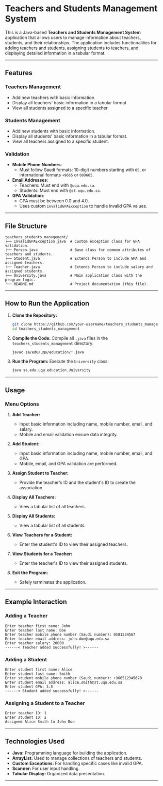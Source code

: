 # Teachers and Students Management System

This is a Java-based **Teachers and Students Management System** application that allows users to manage information about teachers, students, and their relationships. The application includes functionalities for adding teachers and students, assigning students to teachers, and displaying detailed information in a tabular format.

---

## Features

### Teachers Management
- Add new teachers with basic information.
- Display all teachers' basic information in a tabular format.
- View all students assigned to a specific teacher.

### Students Management
- Add new students with basic information.
- Display all students' basic information in a tabular format.
- View all teachers assigned to a specific student.

### Validation
- **Mobile Phone Numbers**:
  - Must follow Saudi formats: 10-digit numbers starting with `05`, or international formats `+9665` or `009665`.
- **Email Addresses**:
  - Teachers: Must end with `@uqu.edu.sa`.
  - Students: Must end with `@st.uqu.edu.sa`.
- **GPA Validation**:
  - GPA must be between 0.0 and 4.0.
  - Uses custom `InvalidGPAException` to handle invalid GPA values.

---

## File Structure

```
teachers_students_management/
├── InvalidGPAException.java  # Custom exception class for GPA validation.
├── Person.java               # Base class for common attributes of teachers and students.
├── Student.java              # Extends Person to include GPA and assigned teachers.
├── Teacher.java              # Extends Person to include salary and assigned students.
├── University.java           # Main application class with the program logic.
└── README.md                 # Project documentation (this file).
```

---

## How to Run the Application

1. **Clone the Repository:**
   ```bash
   git clone https://github.com/your-username/teachers_students_management.git
   cd teachers_students_management
   ```

2. **Compile the Code:**
   Compile all `.java` files in the `teachers_students_management` directory:
   ```bash
   javac sa/edu/uqu/education/*.java
   ```

3. **Run the Program:**
   Execute the `University` class:
   ```bash
   java sa.edu.uqu.education.University
   ```

---

## Usage

### Menu Options

1. **Add Teacher:**
   - Input basic information including name, mobile number, email, and salary.
   - Mobile and email validation ensure data integrity.

2. **Add Student:**
   - Input basic information including name, mobile number, email, and GPA.
   - Mobile, email, and GPA validation are performed.

3. **Assign Student to Teacher:**
   - Provide the teacher's ID and the student's ID to create the association.

4. **Display All Teachers:**
   - View a tabular list of all teachers.

5. **Display All Students:**
   - View a tabular list of all students.

6. **View Teachers for a Student:**
   - Enter the student's ID to view their assigned teachers.

7. **View Students for a Teacher:**
   - Enter the teacher's ID to view their assigned students.

8. **Exit the Program:**
   - Safely terminates the application.

---

## Example Interaction

### Adding a Teacher
```plaintext
Enter teacher first name: John
Enter teacher last name: Doe
Enter teacher mobile phone number (Saudi number): 0501234567
Enter teacher email address: john.doe@uqu.edu.sa
Enter teacher salary: 20000
------< Teacher added successfully! >------
```

### Adding a Student
```plaintext
Enter student first name: Alice
Enter student last name: Smith
Enter student mobile phone number (Saudi number): +966512345678
Enter student email address: alice.smith@st.uqu.edu.sa
Enter student GPA: 3.8
------< Student added successfully! >------
```

### Assigning a Student to a Teacher
```plaintext
Enter teacher ID: 1
Enter student ID: 2
Assigned Alice Smith to John Doe
```

---

## Technologies Used

- **Java:** Programming language for building the application.
- **ArrayList:** Used to manage collections of teachers and students.
- **Custom Exceptions:** For handling specific cases like invalid GPA.
- **Scanner:** For user input handling.
- **Tabular Display:** Organized data presentation.

---
